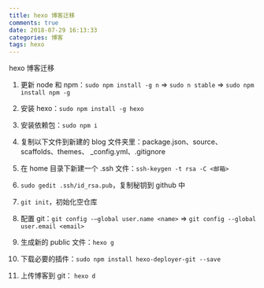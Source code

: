 ```yaml
---
title: hexo 博客迁移
comments: true
date: 2018-07-29 16:13:33
categories: 博客
tags: hexo
---
```


hexo 博客迁移

<!--more-->

1.  更新 node 和 npm：`sudo npm install -g n` => `sudo n stable` => `sudo npm install npm -g`

2.  安装 hexo：`sudo npm install -g hexo`

3.  安装依赖包：`sudo npm i`

4.  复制以下文件到新建的 blog 文件夹里：package.json、source、scaffolds、themes、
    \_config.yml、.gitignore

5.  在 home 目录下新建一个 .ssh 文件：`ssh-keygen -t rsa -C <邮箱>`

6.  `sudo gedit .ssh/id_rsa.pub`，复制秘钥到 github 中

7.  `git init`，初始化空仓库

8.  配置 git：`git config -–global user.name <name>` => `git config --global user.email <email>`

9.  生成新的 public 文件：`hexo g`

10. 下载必要的插件：`sudo npm install hexo-deployer-git --save`

11. 上传博客到 git： `hexo d`

